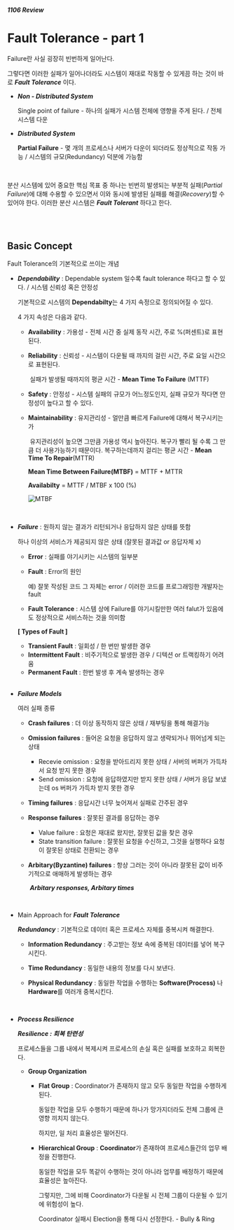 ##### 1106 Review

# Fault Tolerance - part 1

Failure란 사실 굉장히 빈번하게 일어난다.

그렇다면 이러한 실패가 일어나더라도 시스템이 재대로 작동할 수 있게끔 하는 것이 바로 **_Fault Tolerance_** 이다.

- ***Non - Distributed System***

  Single point of failure - 하나의 실패가 시스템 전체에 영향을 주게 된다. / 전체 시스템 다운

- ***Distributed System***

  **Partial Failure** - 몇 개의 프로세스나 서버가 다운이 되더라도 정상적으로 작동 가능 / 시스템의 규모(Redundancy) 덕분에 가능함

  <br/>

분산 시스템에 있어 중요한 핵심 목표 중 하나는 빈번히 발생되는 부분적 실패(*Partial Failure*)에 대해 수용할 수 있으면서 이와 동시에 발생된 실패를 해결(*Recovery*)할 수 있어야 한다. 이러한 분산 시스템은 ***Fault Tolerant*** 하다고 한다.

<br/><br/>

## Basic Concept

Fault Tolerance의 기본적으로 쓰이는 개념

- ***Dependability*** : Dependable system 일수록 fault tolerance 하다고 할 수 있다. / 시스템 신뢰성 혹은 안정성

  기본적으로 시스템의 **Dependabilty**는 4 가지 속정으로 정의되어질 수 있다.

  4 가지 속성은 다음과 같다.

  - **Availability** : 가용성 - 전체 시간 중 실제 동작 시간, 주로 %(퍼센트)로 표현된다.

  - **Reliability** : 신뢰성 - 시스템이 다운될 때 까지의 걸린 시간, 주로 요일 시간으로 표현된다.

    ​			실패가 발생될 때까지의 평균 시간 - **Mean Time To Failure** (MTTF)

  - **Safety** : 안정성 - 시스템 실패의 규모가 어느정도인지, 실패 규모가 작다면 안정성이 높다고 할 수 있다.

  - **Maintainability** : 유지관리성 - 얼만큼 빠르게 Failure에 대해서 복구시키는가

    ​				유지관리성이 높으면 그만큼 가용성 역시 높아진다. 복구가 빨리 될 수록 그 만큼 더 사용가능하기 때문이다.  복구하는데까지 걸리는 평균 시간 - **Mean Time To Repair**(MTTR)

    **Mean Time Between Failure(MTBF)** = MTTF + MTTR	

    **Availabilty** = MTTF / MTBF x 100 (%)

    ![MTBF](https://user-images.githubusercontent.com/22839766/48064160-67926d80-e20a-11e8-96eb-bbacdd50c622.png)

    <br/>

- ***Failure*** : 원하지 않는 결과가 리턴되거나 응답하지 않은 상태를 뜻함

  하나 이상의 서비스가 제공되지 않은 상태 (잘못된 결과값 or 응답자체 x)

  - **Error** : 실패를 야기시키는 시스템의 일부분

  - **Fault** : Error의 원인

    예) 잘못 작성된 코드 그 자체는 error / 이러한 코드를 프로그래밍한 개발자는 fault

  - **Fault Tolerance** : 시스템 상에 Failure를 야기시킬만한 여러 falut가 있음에도 정상적으로 서비스하는 것을 의미함

  **[ Types of Fault ]**

  - **Transient Fault** : 일회성 / 한 번만 발생한 경우
  - **Intermittent Fault** : 비주기적으로 발생한 경우 / 디텍션 or 트랙킹하기 어려움
  - **Permanent Fault** : 한번 발생 후 계속 발생하는 경우

  <br/>

- ***Failure Models*** 

  여러 실패 종류

  - **Crash failures** : 더 이상 동작하지 않은 상태 / 재부팅을 통해 해결가능

  - **Omission failures** : 들어온 요청을 응답하지 않고 생략되거나 뛰어넘게 되는 상태

    - Recevie omission : 요청을 받아드리지 못한 상태 / 서버의 버퍼가 가득차서 요청 받지 못한 경우
    - Send omission : 요청에 응답하였지만 받지 못한 상태 / 서버가 응답 보냈는데 os 버퍼가 가득차 받지 못한 경우

  - **Timing failures** : 응답시간 너무 늦어져서 실패로 간주된 경우

  - **Response failures** : 잘못된 결과를 응답하는 경우

    - Value failure : 요청은 재대로 왔지만, 잘못된 값을 찾은 경우
    - State transition failure : 잘못된 요청을 수신하고, 그것을 실행하다 요청이 잘못된 상태로 전환되는 경우

  - **Arbitary(Byzantine) failures** : 항상 그러는 것이 아니라 잘못된 값이 비주기적으로 애매하게 발생하는 경우

    ​							***Arbitary responses, Arbitary times***

    <br/>

- Main Approach for ***Fault Tolerance***

  ***Redundancy*** : 기본적으로 데이터 혹은 프로세스 자체를 중복시켜 해결한다.

  - **Information Redundancy** : 주고받는 정보 속에 중복된 데이터를 넣어 복구시킨다.

  - **Time Redundancy** : 동일한 내용의 정보를 다시 보낸다.

  - **Physical Redundancy** : 동일한 작업을 수행하는 **Software(Process)** 나 **Hardware**를 여러개 중복시킨다.

    <br/>

- ***Process Resilience***

  ***Resilience : 회복 탄련성***

  프로세스들을 그룹 내에서 복제시켜 프로세스의 손실 혹은 실패를 보호하고 회복한다.

  - **Group Organization**

    - **Flat Group** : Coordinator가 존재하지 않고 모두 동일한 작업을 수행하게 된다.

      동일한 작업을 모두 수행하기 때문에 하나가 망가지더라도 전체 그룹에 큰 영향 끼치지 않는다.

      하지만, 일 처리 효율성은 떨어진다.

    - **Hierarchical Group** : **Coordinator**가 존재하여 프로세스들간의 업무 배정을 진행한다.

      동일한 작업을 모두 똑같이 수행하는 것이 아니라 업무를 배정하기 때문에 효율성은 높아진다.

      그렇지만, 그에 비해 Coordinator가 다운될 시 전체 그룹이 다운될 수 있기에 위험성이 높다.

      Coordinator 실패시 Election을 통해 다시 선정한다. - Bully & Ring

